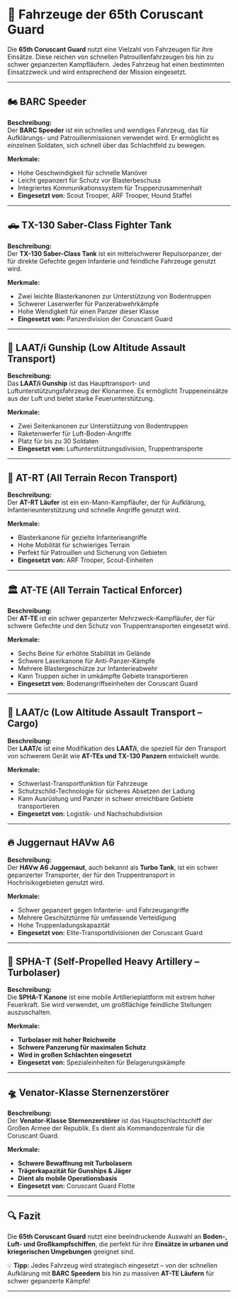 

# 🚀 Fahrzeuge der 65th Coruscant Guard

Die **65th Coruscant Guard** nutzt eine Vielzahl von Fahrzeugen für ihre Einsätze. Diese reichen von schnellen Patrouillenfahrzeugen bis hin zu schwer gepanzerten Kampfläufern. Jedes Fahrzeug hat einen bestimmten Einsatzzweck und wird entsprechend der Mission eingesetzt.

---

## 🏍 **BARC Speeder**
**Beschreibung:**  
Der **BARC Speeder** ist ein schnelles und wendiges Fahrzeug, das für Aufklärungs- und Patrouillenmissionen verwendet wird. Er ermöglicht es einzelnen Soldaten, sich schnell über das Schlachtfeld zu bewegen.

**Merkmale:**
- Hohe Geschwindigkeit für schnelle Manöver
- Leicht gepanzert für Schutz vor Blasterbeschuss
- Integriertes Kommunikationssystem für Truppenzusammenhalt
- **Eingesetzt von:** Scout Trooper, ARF Trooper, Hound Staffel

---

## 🛻 **TX-130 Saber-Class Fighter Tank**
**Beschreibung:**  
Der **TX-130 Saber-Class Tank** ist ein mittelschwerer Repulsorpanzer, der für direkte Gefechte gegen Infanterie und feindliche Fahrzeuge genutzt wird.

**Merkmale:**
- Zwei leichte Blasterkanonen zur Unterstützung von Bodentruppen
- Schwerer Laserwerfer für Panzerabwehrkämpfe
- Hohe Wendigkeit für einen Panzer dieser Klasse
- **Eingesetzt von:** Panzerdivision der Coruscant Guard

---

## 🚁 **LAAT/i Gunship (Low Altitude Assault Transport)**
**Beschreibung:**  
Das **LAAT/i Gunship** ist das Haupttransport- und Luftunterstützungsfahrzeug der Klonarmee. Es ermöglicht Truppeneinsätze aus der Luft und bietet starke Feuerunterstützung.

**Merkmale:**
- Zwei Seitenkanonen zur Unterstützung von Bodentruppen
- Raketenwerfer für Luft-Boden-Angriffe
- Platz für bis zu 30 Soldaten
- **Eingesetzt von:** Luftunterstützungsdivision, Truppentransporte

---

## 🦾 **AT-RT (All Terrain Recon Transport)**
**Beschreibung:**  
Der **AT-RT Läufer** ist ein ein-Mann-Kampfläufer, der für Aufklärung, Infanterieunterstützung und schnelle Angriffe genutzt wird.

**Merkmale:**
- Blasterkanone für gezielte Infanterieangriffe
- Hohe Mobilität für schwieriges Terrain
- Perfekt für Patrouillen und Sicherung von Gebieten
- **Eingesetzt von:** ARF Trooper, Scout-Einheiten

---

## 🏛 **AT-TE (All Terrain Tactical Enforcer)**
**Beschreibung:**  
Der **AT-TE** ist ein schwer gepanzerter Mehrzweck-Kampfläufer, der für schwere Gefechte und den Schutz von Truppentransporten eingesetzt wird.

**Merkmale:**
- Sechs Beine für erhöhte Stabilität im Gelände
- Schwere Laserkanone für Anti-Panzer-Kämpfe
- Mehrere Blastergeschütze zur Infanterieabwehr
- Kann Truppen sicher in umkämpfte Gebiete transportieren
- **Eingesetzt von:** Bodenangriffseinheiten der Coruscant Guard

---

## 🚁 **LAAT/c (Low Altitude Assault Transport – Cargo)**
**Beschreibung:**  
Der **LAAT/c** ist eine Modifikation des **LAAT/i**, die speziell für den Transport von schwerem Gerät wie **AT-TEs und TX-130 Panzern** entwickelt wurde.

**Merkmale:**
- Schwerlast-Transportfunktion für Fahrzeuge
- Schutzschild-Technologie für sicheres Absetzen der Ladung
- Kann Ausrüstung und Panzer in schwer erreichbare Gebiete transportieren
- **Eingesetzt von:** Logistik- und Nachschubdivision

---

## 🔥 **Juggernaut HAVw A6**
**Beschreibung:**  
Der **HAVw A6 Juggernaut**, auch bekannt als **Turbo Tank**, ist ein schwer gepanzerter Transporter, der für den Truppentransport in Hochrisikogebieten genutzt wird.

**Merkmale:**
- Schwer gepanzert gegen Infanterie- und Fahrzeugangriffe
- Mehrere Geschütztürme für umfassende Verteidigung
- Hohe Truppenladungskapazität
- **Eingesetzt von:** Elite-Transportdivisionen der Coruscant Guard

---

## 🚀 **SPHA-T (Self-Propelled Heavy Artillery – Turbolaser)**
**Beschreibung:**  
Die **SPHA-T Kanone** ist eine mobile Artillerieplattform mit extrem hoher Feuerkraft. Sie wird verwendet, um großflächige feindliche Stellungen auszuschalten.

**Merkmale:**
- **Turbolaser mit hoher Reichweite**
- **Schwere Panzerung für maximalen Schutz**
- **Wird in großen Schlachten eingesetzt**
- **Eingesetzt von:** Spezialeinheiten für Belagerungskämpfe

---

## 🛸 **Venator-Klasse Sternenzerstörer**
**Beschreibung:**  
Der **Venator-Klasse Sternenzerstörer** ist das Hauptschlachtschiff der Großen Armee der Republik. Es dient als Kommandozentrale für die Coruscant Guard.

**Merkmale:**
- **Schwere Bewaffnung mit Turbolasern**
- **Trägerkapazität für Gunships & Jäger**
- **Dient als mobile Operationsbasis**
- **Eingesetzt von:** Coruscant Guard Flotte

---

## 🔍 **Fazit**
Die **65th Coruscant Guard** nutzt eine beeindruckende Auswahl an **Boden-, Luft- und Großkampfschiffen**, die perfekt für ihre **Einsätze in urbanen und kriegerischen Umgebungen** geeignet sind.

💡 **Tipp:** Jedes Fahrzeug wird strategisch eingesetzt – von der schnellen Aufklärung mit **BARC Speedern** bis hin zu massiven **AT-TE Läufern** für schwer gepanzerte Kämpfe!

---
